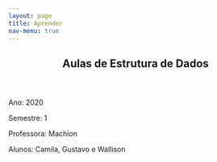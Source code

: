 ```yaml
---
layout: page
title: Aprender
nav-menu: true
---
```


<!-- Main -->
<div id="main" class="alt">
	<!-- One -->
	<section id="one">
		<div class="inner">
			<header class="major">
				<h1>Aulas de Estrutura de Dados</h1>
			</header>
			<p>Ano: 2020</p>
      <p>Semestre: 1</p>
      <p>Professora: Machion</p>
      <p>Alunos: Camila, Gustavo e Wallison</p>
		</div>
	</section>
